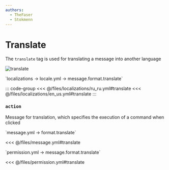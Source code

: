 ```yaml
---
authors:
  - TheFaser
  - Stokmenn
---
```


# Translate

The `translate` tag is used for translating a message into another language

![translate](/translate.png)

[//]: # (localization)
<!--@include: @/parts/words.md#localization--> 
<!--@include: @/parts/words.md#path--> `localizations → locale.yml → message.format.translate`

<!--@include: @/parts/words.md#default--> 

::: code-group
<<< @/files/localizations/ru_ru.yml#translate
<<< @/files/localizations/en_us.yml#translate
:::

### `action`

Message for translation, which specifies the execution of a command when clicked

[//]: # (message.yml)
<!--@include: @/parts/words.md#setting-->
<!--@include: @/parts/words.md#path--> `message.yml → format.translate`

<!--@include: @/parts/words.md#default-->
<<< @/files/message.yml#translate

<!--@include: @/parts/enable.md-->

[//]: # (permission.yml)
<!--@include: @/parts/words.md#permission-->
<!--@include: @/parts/words.md#path--> `permission.yml → message.format.translate`

<!--@include: @/parts/words.md#default-->
<<< @/files/permission.yml#translate

<!--@include: @/parts/permission/permissionTier3.md-->
